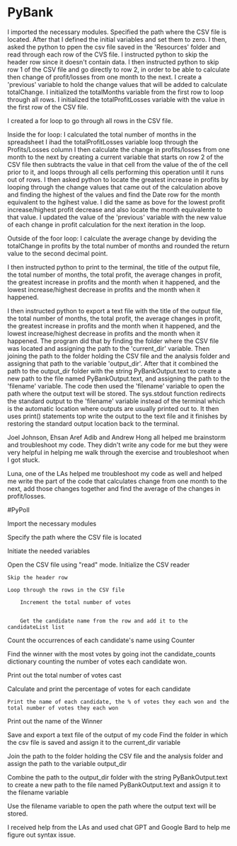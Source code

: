 # PyBank

I imported the necessary modules.
Specified the path where the CSV file is located.
After that I defined the initial variables and set them to zero.
I then, asked the python to ppen the csv file saved in the 'Resources' folder and read through each row of the CVS file.
I instructed python to skip the header row since it doesn't contain data.
I then instructed python to skip row 1 of the CSV file and go directly to row 2, in order to be able to calculate then change of profit/losses from one month to the next.
I create a 'previous' variable to hold the change values that will be added to calculate totalChange.
I initialized the totalMonths variable from the first row to loop through all rows.
I initialized the totalProfitLosses variable with the value in the first row of the CSV file.

I created a for loop to go through all rows in the CSV file.

Inside the for loop:
I calculated the total number of months in the spreadsheet
I ihad the totalProfitLosses variable loop through the Profits/Losses column
I then calculate the change in profits/losses from one month to the next by creating a current variable that starts on row 2 of the CSV file then subtracts the value in that cell from the value of the of the cell prior to it, and loops through all cells performing this operation until it runs out of rows.
I then asked python to locate the greatest increase in profits by looping through the change values that came out of the calculation above and finding the highest of the values and find the Date row for the month equivalent to the hgihest value.
I did the same as bove for the lowest profit increase/highest profit decrease and also locate the month equivalente to that value.
I updated the value of the 'previous' variable with the new value of each change in profit calculation for the next iteration in the loop.

Outside of the foor loop:
I calculate the average change by deviding the totalChange in profits by the total number of months and rounded the return value to the second decimal point.

I then instructed python to print to the terminal, the title of the output file, the total number of months, the total profit, the average changes in profit, the greatest increase in profits and the month when it happened, and the lowest increase/highest decrease in profits and the month when it happened.

I then instructed python to export a text file with the title of the output file, the total number of months, the total profit, the average changes in profit, the greatest increase in profits and the month when it happened, and the lowest increase/highest decrease in profits and the month when it happened.
    The program did that by finding the folder where the CSV file was located and assigning the path to the 'current_dir' variable. Then joining the path to the folder holding the CSV file and the analysis folder and assigning that path to the variable 'output_dir'. After that it combined the path to the output_dir folder with the string PyBankOutput.text to create a new path to the file named PyBankOutput.text, and assigning the path to the 'filename' variable. The code then used the 'filename' variable to open the path where the output text will be stored. The sys.stdout function redirects the standard output to the 'filename' variable instead of the terminal which is the automatic location where outputs are usually printed out to. It then uses print() statements top write the output to the text file and it finishes by restoring the standard output location back to the terminal.

Joel Johnson, Ehsan Aref Adib and Andrew Hong all helped me brainstorm and troubleshoot my code. They didn't write any code for me but they were very helpful in helping me walk through the exercise and troubleshoot when I got stuck. 

Luna, one of the LAs helped me troubleshoot my code as well and helped me write the part of the code that calculates change from one month to the next, add those changes together and find the average of the changes in profit/losses.


#PyPoll

Import the necessary modules

Specify the path where the CSV file is located

Initiate the needed variables

Open the CSV file using "read" mode.
    Initialize the CSV reader

    Skip the header row

    Loop through the rows in the CSV file

        Increment the total number of votes


        Get the candidate name from the row and add it to the candidateList list


Count the occurrences of each candidate's name using Counter


Find the winner with the most votes by going inot the candidate_counts dictionary counting the number of votes each candidate won.


Print out the total number of votes cast


Calculate and print the percentage of votes for each candidate

    Print the name of each candidate, the % of votes they each won and the total number of votes they each won

Print out the name of the Winner

Save and export a text file of the output of my code
Find the folder in which the csv file is saved and assign it to the current_dir variable


Join the path to the folder holding the CSV file and the analysis folder and assign the path to the variable output_dir


Combine the path to the output_dir folder with the string PyBankOutput.text to create a new path to the file named PyBankOutput.text and assign it to the filename variable


Use the filename variable to open the path where the output text will be stored.

I received help from the LAs and used chat GPT and Google Bard to help me figure out syntax issue.
